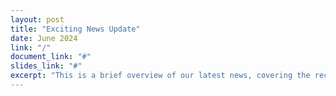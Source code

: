 ```yaml
---
layout: post
title: "Exciting News Update"
date: June 2024
link: "/"
document_link: "#"
slides_link: "#"
excerpt: "This is a brief overview of our latest news, covering the recent updates and what they mean for our community."
---
```

